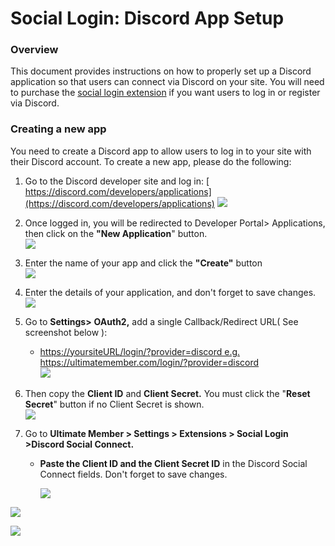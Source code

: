 ---
---
# Social Login: Discord App Setup
### Overview

 This document provides instructions on how to properly set up a Discord application so that users can connect via Discord on your site. You will need to purchase the  [social login extension](https://ultimatemember.com/extensions/social-login/)  if you want users to log in or register via Discord.

### Creating a new app

 You need to create a Discord app to allow users to log in to your site with their Discord account. To create a new app, please do the following:

1. Go to the Discord developer site and log in: [ https://discord.com/developers/applications](https://discord.com/developers/applications)   ![](https://s3.amazonaws.com/helpscout.net/docs/assets/561c96629033600a7a36d662/images/62e3eeac79bb3605c394c6b8/file-YBApbyllmo.png)
2. [](https://discord.com/developers/applications) Once logged in, you will be redirected to Developer Portal&gt; Applications, then click on the <strong>"New Application</strong>" button.  
      ![](https://s3.amazonaws.com/helpscout.net/docs/assets/561c96629033600a7a36d662/images/62e3efe779bb3605c394c6bd/file-w6tpXfRPZ8.png)
3. Enter the name of your app and click the <strong>"Create"</strong> button  
      ![](https://s3.amazonaws.com/helpscout.net/docs/assets/561c96629033600a7a36d662/images/62e3f057c35bbc3e190aed2b/file-IFJwKXeW90.png)
4. Enter the details of your application, and don't forget to save changes.   
      ![](https://s3.amazonaws.com/helpscout.net/docs/assets/561c96629033600a7a36d662/images/62e3f23286b3a97442472262/file-N2f8Tosn7r.png)
5. Go to <strong>Settings&gt;</strong> <strong>OAuth2,</strong> add a single Callback/Redirect URL( See screenshot below ):
    
    
    - [https://yoursiteURL/login/?provider=discord e.g. https://ultimatemember.com/login/?provider=discord  
         ](https://yoursiteURL/login/?provider=github)   ![](https://s3.amazonaws.com/helpscout.net/docs/assets/561c96629033600a7a36d662/images/62e3f49279bb3605c394c6e3/file-wJRyFX1Gpu.png)
6. Then copy the <strong>Client ID</strong> and <strong>Client Secret.</strong> You must click the "<strong>Reset Secret</strong>" button if no Client Secret is shown.  
      ![](https://s3.amazonaws.com/helpscout.net/docs/assets/561c96629033600a7a36d662/images/62e3fe33c35bbc3e190aed91/file-KtBSWOYHCb.png)
7. Go to <strong>Ultimate Member &gt; Settings &gt; Extensions &gt; Social Login &gt;Discord Social Connect.</strong>
    - <strong>Paste the Client ID and the Client Secret ID</strong> in the Discord Social Connect fields. Don't forget to save changes.
    
      ![](https://s3.amazonaws.com/helpscout.net/docs/assets/561c96629033600a7a36d662/images/62e3fd9979bb3605c394c735/file-eaOpS1BpB7.png)

  ![](https://s3.amazonaws.com/helpscout.net/docs/assets/561c96629033600a7a36d662/images/650324d5e249755d2f85be51/file-KHU2cp3b4W.png)

  ![](https://s3.amazonaws.com/helpscout.net/docs/assets/561c96629033600a7a36d662/images/62e4033fc35bbc3e190aedae/file-kxF7ZrMU7q.png)